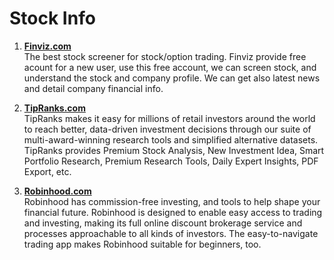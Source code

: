 # Stock Info 

1. **[Finviz.com](https://finviz.com/?a=324527406)**
<br>The best stock screener for stock/option trading. Finviz provide free acount for a new user, use this free account, we can screen stock, and understand the stock and company profile. We can get also latest news and detail company financial info.

2. **[TipRanks.com](https://www.tipranks.com/)**
<br>TipRanks makes it easy for millions of retail investors around the world to reach better, data-driven investment decisions through our suite of multi-award-winning research tools and simplified alternative datasets. TipRanks provides Premium Stock Analysis, New Investment Idea, Smart Portfolio Research, Premium Research Tools, Daily Expert Insights, PDF Export, etc.

3. **[Robinhood.com](https://join.robinhood.com/muhamme12)**
<br>Robinhood has commission-free investing, and tools to help shape your financial future. Robinhood is designed to enable easy access to trading and investing, making its full online discount brokerage service and processes approachable to all kinds of investors. The easy-to-navigate trading app makes Robinhood suitable for beginners, too.

  


